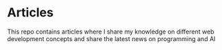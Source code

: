 # Articles
This repo contains articles where I share my knowledge on different web development concepts and share the latest news on programming and AI
